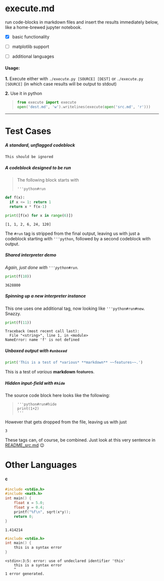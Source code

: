 # execute.md
run code-blocks in markdown files and insert the results immediately below, like a home-brewed jupyter notebook.


- [x] basic functionality
- [ ] matplotlib support
- [ ] additional languages 


#### Usage:
**1.** Execute either with `./execute.py [SOURCE] [DEST]` or `./execute.py [SOURCE]` (in which case results will be output to stdout)

**2.** Use it in python
> ```python
> from execute import execute
> open('dest.md', 'w').writelines(execute(open('src.md', 'r'))) 
> ```
---

# Test Cases

##### A standard, unflagged codeblock
```
This should be ignored
```

##### A codeblock designed to be run
> The following block starts with
> ```
> '''python#run
> ```
```python
def f(x):
  if x <= 1: return 1
  return x * f(x-1)

print([f(x) for x in range(6)])
```
```
[1, 1, 2, 6, 24, 120]
```
The `#run` tag is stripped from the final output, leaving us with just a codeblock starting with `'''python`, followed by a second codeblock with output.

##### Shared interpreter demo
*Again, just done with `'''python#run`.*

```python
print(f(10))
```
```
3628800
```

##### Spinning up a new interpreter instance
This one uses one additional tag, now looking like `'''python#run#new`. Snazzy.
```python
print(f(11))
```
```
Traceback (most recent call last):
  File "<string>", line 1, in <module>
NameError: name 'f' is not defined
```

##### Unboxed output with `#unboxed`
```python
print('This is a test of *various* **markdown** ~~features~~.')
```

This is a test of *various* **markdown** ~~features~~.


##### Hidden input-field with `#hide`
The source code block here looks like the following:
> ```
> '''python#run#hide
> print(1+2)
> '''
> ```
However that gets dropped from the file, leaving us with just
```
3
```


These tags can, of course, be combined. Just look at this very sentence in [README_src.md](https://raw.githubusercontent.com/FraserLee/execute-dot-md/main/README_src.md) 😉


# Other Languages

#### c

```c
#include <stdio.h>
#include <math.h>
int main() {
    float x = 5.0;
    float y = 0.4;
    printf("%f\n", sqrt(x*y));
    return 0;
}
```
```
1.414214
```

```c
#include <stdio.h>
int main() {
    this is a syntax error
}
```
```
<stdin>:3:5: error: use of undeclared identifier 'this'
    this is a syntax error
    ^
1 error generated.
```


